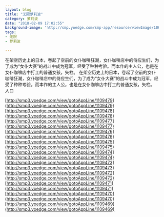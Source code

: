 ```yaml
---
layout: blog
title: "无限萝莉波"
category: 萝莉波
date: "2018-02-09 17:02:55"
background-image: 'http://smp.yoedge.com/smp-app/resource/viewImage/1003784appline.png'
tags:
- 无限
- 萝莉波

---
```

在架空历史上的日本，卷起了空前的女仆咖啡狂潮，女仆咖啡店中的侍应生们，为了成为“女仆大赛”的战斗中成为冠军，经受了种种考验。而本作的主人公，也是在女仆咖啡店中打工的普通女孩，矢柱。
在架空历史上的日本，卷起了空前的女仆咖啡狂潮，女仆咖啡店中的侍应生们，为了成为“女仆大赛”的战斗中成为冠军，经受了种种考验。而本作的主人公，也是在女仆咖啡店中打工的普通女孩，矢柱。
入口

[http://smp3.yoedge.com/view/gotoAppLine/1109479](http://smp3.yoedge.com/view/gotoAppLine/1109479)
[http://smp3.yoedge.com/view/gotoAppLine/1109478](http://smp3.yoedge.com/view/gotoAppLine/1109478)
[http://smp3.yoedge.com/view/gotoAppLine/1109477](http://smp3.yoedge.com/view/gotoAppLine/1109477)
[http://smp3.yoedge.com/view/gotoAppLine/1109476](http://smp3.yoedge.com/view/gotoAppLine/1109476)
[http://smp3.yoedge.com/view/gotoAppLine/1109475](http://smp3.yoedge.com/view/gotoAppLine/1109475)
[http://smp3.yoedge.com/view/gotoAppLine/1109474](http://smp3.yoedge.com/view/gotoAppLine/1109474)
[http://smp3.yoedge.com/view/gotoAppLine/1109473](http://smp3.yoedge.com/view/gotoAppLine/1109473)
[http://smp3.yoedge.com/view/gotoAppLine/1109472](http://smp3.yoedge.com/view/gotoAppLine/1109472)
[http://smp3.yoedge.com/view/gotoAppLine/1109471](http://smp3.yoedge.com/view/gotoAppLine/1109471)
[http://smp3.yoedge.com/view/gotoAppLine/1109470](http://smp3.yoedge.com/view/gotoAppLine/1109470)
[http://smp3.yoedge.com/view/gotoAppLine/1109469](http://smp3.yoedge.com/view/gotoAppLine/1109469)

        
